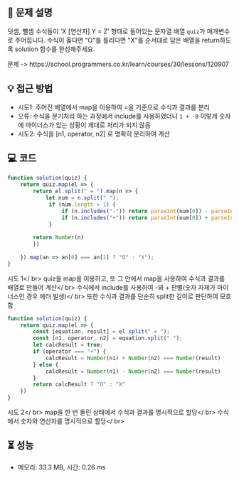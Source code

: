## 📌 문제 설명

<p>덧셈, 뺄셈 수식들이 'X [연산자] Y = Z' 형태로 들어있는 문자열 배열 <code>quiz</code>가 매개변수로 주어집니다. 수식이 옳다면 "O"를 틀리다면 "X"를 순서대로 담은 배열을 return하도록 solution 함수를 완성해주세요.</p>
문제 -> https://school.programmers.co.kr/learn/courses/30/lessons/120907


## 💡 접근 방법

- 시도1: 주어진 배열에서 map을 이용하여 =을 기준으로 수식과 결과를 분리
- 오류: 수식을 분기처리 하는 과정에서 include를 사용하였더니 `1 + -8` 이렇게 숫자에 마이너스가 있는 상황이 제대로 처리가 되지 않음
- 시도2: 수식을 [n1, operator, n2] 로 명확히 분리하여 계산


## 💻 코드

```js
function solution(quiz) {
    return quiz.map(el => { 
        return el.split(" = ").map(n => {
            let num = n.split(" ");
             if (num.length > 1) {
                 if (n.includes("-")) return parseInt(num[0]) - parseInt(num[2]);
                 if (n.includes("+")) return parseInt(num[0]) + parseInt(num[2])
             }
            
        return Number(n)
        })
        
    }).map(an => an[0] === an[1] ? "O" : "X");
}
```
시도 1</ br>
quiz을 map을 이용하고, 또 그 안에서 map을 사용하여 수식과 결과를 배열로 만들어 계산</ br>
수식에서 include를 사용하여 -와 + 판별(숫자 자체가 마이너스인 경우 에러 발생)</ br>
또한 수식과 결과를 단순히 split한 길이로 판단하여 모호함


```js
function solution(quiz) {
    return quiz.map(el => {
        const [equation, result] = el.split(" = ");
        const [n1, operator, n2] = equation.split(" ");
        let calcResult = true;
        if (operator === "+") {
            calcResult = Number(n1) + Number(n2) === Number(result)
        } else {
            calcResult = Number(n1) - Number(n2) === Number(result)
        }
        return calcResult ? "O" : "X"
    })
}
```
시도 2</ br>
map을 한 번 돌린 상태에서 수식과 결과를 명시적으로 할당</ br>
수식에서 숫자와 연산자를 명시적으로 할당</ br>


## ⏳ 성능
- 메모리: 33.3 MB, 시간: 0.26 ms
